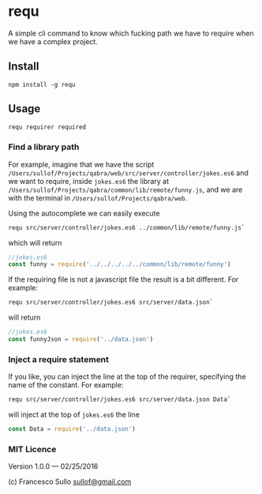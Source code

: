 # requ

A simple cli command to know which fucking path we have to require when we have a complex project.

## Install

```
npm install -g requ
```

## Usage

```sh
requ requirer required
```

### Find a library path

For example, imagine that we have the script `/Users/sullof/Projects/qabra/web/src/server/controller/jokes.es6` and we want to require, inside `jokes.es6` the library at `/Users/sullof/Projects/qabra/common/lib/remote/funny.js`, and we are with the terminal in `/Users/sullof/Projects/qabra/web`.

Using the autocomplete we can easily execute

```sh
requ src/server/controller/jokes.es6 ../common/lib/remote/funny.js`
```

which will return

```javascript
//jokes.es6
const funny = require('../../../../../common/lib/remote/funny')
```

If the requiring file is not a javascript file the result is a bit different. For example:

```sh
requ src/server/controller/jokes.es6 src/server/data.json`
```
will return
```javascript
//jokes.es6
const funnyJson = require('../data.json')
```

### Inject a require statement

If you like, you can inject the line at the top of the requirer, specifying the name of the constant.
For example:
```sh
requ src/server/controller/jokes.es6 src/server/data.json Data`
```
will inject at the top of `jokes.es6` the line
```javascript
const Data = require('../data.json')
```

### MIT Licence

Version 1.0.0 — 02/25/2016

(c) Francesco Sullo <sullof@gmail.com>

